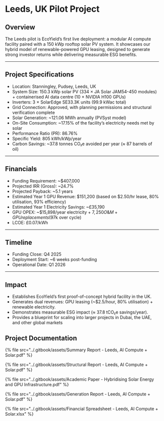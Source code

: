 # Leeds, UK Pilot Project

## Overview

The Leeds pilot is EcoYield’s first live deployment: a modular AI compute facility paired with a 150 kWp rooftop solar PV system. It showcases our hybrid model of renewable-powered GPU leasing, designed to generate strong investor returns while delivering measurable ESG benefits.

***

## Project Specifications

* Location: Stanningley, Pudsey, Leeds, UK
* System Size: 150.3 kWp solar PV (334 × JA Solar JAM54-450 modules) + containerised AI data centre (10 × NVIDIA H100 GPUs)
* Inverters: 3 × SolarEdge SE33.3K units (99.9 kWac total)
* Grid Connection: Approved, with planning permissions and structural verification complete
* Solar Generation: \~121.06 MWh annually (PVSyst model)
* On-Site Consumption: \~17.15% of the facility’s electricity needs met by solar
* Performance Ratio (PR): 86.76%
* Specific Yield: 805 kWh/kWp/year
* Carbon Savings: \~37.8 tonnes CO₂e avoided per year (≈ 87 barrels of oil)

***

## Financials

* Funding Requirement: \~$407,000&#x20;
* Projected IRR (Gross): \~24.7%
* Projected Payback: \~5.1 years
* Estimated Year 1 GPU Revenue: $151,200 (based on $2.50/hr lease, 80% utilisation, 93% efficiency)
* Estimated Year 1 Electricity Savings: \~£35,190
* GPU OPEX: \~$15,898/year electricity + $7,250 O\&M + GPU replacements ($97k over cycle)
* LCOE: £0.07/kWh

***

## Timeline

* Funding Close: Q4 2025
* Deployment Start: \~6 weeks post-funding
* Operational Date: Q1 2026

***

## Impact

* Establishes EcoYield’s first proof-of-concept hybrid facility in the UK.
* Generates dual revenues: GPU leasing (\~$2.5/hour, 80% utilisation) + renewable electricity.
* Demonstrates measurable ESG impact (≈ 37.8 tCO₂e savings/year).
* Provides a blueprint for scaling into larger projects in Dubai, the UAE, and other global markets&#x20;

## Project Documentation

{% file src="../.gitbook/assets/Summary Report - Leeds, AI Compute + Solar.pdf" %}

{% file src="../.gitbook/assets/Structural Report - Leeds, AI Compute + Solar.pdf" %}

{% file src="../.gitbook/assets/Academic Paper - Hybridising Solar Energy and GPU Infrastructure.pdf" %}

{% file src="../.gitbook/assets/Generation Report - Leeds, AI Compute + Solar.pdf" %}

{% file src="../.gitbook/assets/Financial Spreadsheet - Leeds, AI Compute + Solar.xlsx" %}
